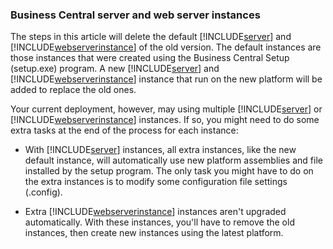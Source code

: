 ### Business Central server and web server instances

The steps in this article will delete the default [!INCLUDE[server](server.md)] and [!INCLUDE[webserverinstance](webserverinstance.md)] of the old version. The default instances are those instances that were created using the Business Central Setup (setup.exe) program. A new [!INCLUDE[server](server.md)] and [!INCLUDE[webserverinstance](webserverinstance.md)] instance that run on the new platform will be added to replace the old ones.

Your current deployment, however, may using multiple [!INCLUDE[server](server.md)] or [!INCLUDE[webserverinstance](webserverinstance.md)] instances. If so, you might need to do some extra tasks at the end of the process for each instance:

- With [!INCLUDE[server](server.md)] instances, all extra instances, like the new default instance, will automatically use new platform assemblies and file installed by the setup program. The only task you might have to do on the extra instances is to modify some configuration file settings (.config).

- Extra [!INCLUDE[webserverinstance](webserverinstance.md)] instances aren't upgraded automatically. With these instances, you'll have to remove the old instances, then create new instances using the latest platform.
